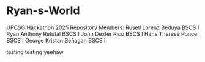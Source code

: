 # Ryan-s-World
UPCSG Hackathon 2025 Repository
Members:
Rusell Lorenz Beduya    BSCS I
Ryan Anthony Retutal    BSCS I
John Dexter Rico        BSCS I
Hans Therese Ponce      BSCS I
George Kristan Señagan  BSCS I

testing testing yeehaw
